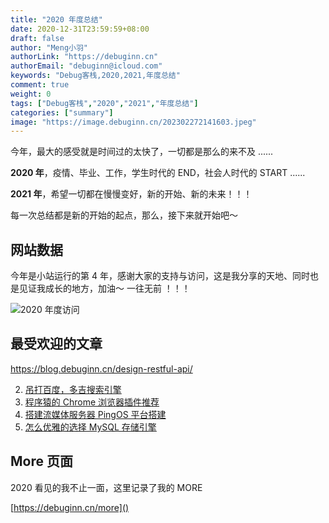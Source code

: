 ```yaml
---
title: "2020 年度总结"
date: 2020-12-31T23:59:59+08:00
draft: false
author: "Meng小羽"
authorLink: "https://debuginn.cn"
authorEmail: "debuginn@icloud.com"
keywords: "Debug客栈,2020,2021,年度总结"
comment: true
weight: 0
tags: ["Debug客栈","2020","2021","年度总结"]
categories: ["summary"]
image: "https://image.debuginn.cn/202302272141603.jpeg"
---
```


今年，最大的感受就是时间过的太快了，一切都是那么的来不及 ......

**2020 年**，疫情、毕业、工作，学生时代的 END，社会人时代的 START ......

**2021 年**，希望一切都在慢慢变好，新的开始、新的未来！！！

每一次总结都是新的开始的起点，那么，接下来就开始吧～

## 网站数据

今年是小站运行的第 4 年，感谢大家的支持与访问，这是我分享的天地、同时也是见证我成长的地方，加油～ 一往无前 ！！！

![2020 年度访问](https://image.debuginn.cn/202302272142177.png)

## 最受欢迎的文章

https://blog.debuginn.cn/design-restful-api/

2. [吊打百度，多吉搜索引擎]() 
3. [程序猿的 Chrome 浏览器插件推荐]()
4. [搭建流媒体服务器 PingOS 平台搭建]()
5. [怎么优雅的选择 MySQL 存储引擎](https://blog.debuginn.cn/mysql-chooes-storage-engine/)

## More 页面

2020 看见的我不止一面，这里记录了我的 MORE

[https://debuginn.cn/more]()